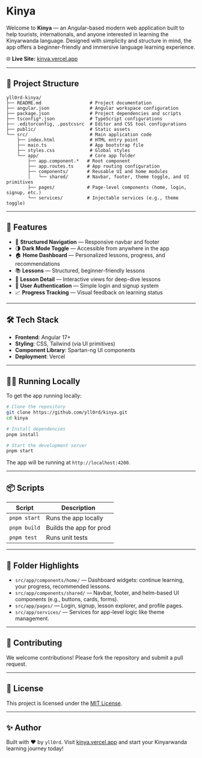 # Kinya

Welcome to **Kinya** — an Angular-based modern web application built to help tourists, internationals, and anyone interested in learning the Kinyarwanda language. Designed with simplicity and structure in mind, the app offers a beginner-friendly and immersive language learning experience.

🌐 **Live Site:** [kinya.vercel.app](https://kinya.vercel.app)

---

## 📁 Project Structure

```
yll0rd-kinya/
├── README.md                  # Project documentation
├── angular.json               # Angular workspace configuration
├── package.json               # Project dependencies and scripts
├── tsconfig*.json             # TypeScript configurations
├── .editorconfig, .postcssrc  # Editor and CSS tool configurations
├── public/                    # Static assets
└── src/                       # Main application code
    ├── index.html             # HTML entry point
    ├── main.ts                # App bootstrap file
    ├── styles.css             # Global styles
    └── app/                   # Core app folder
        ├── app.component.*   # Root component
        ├── app.routes.ts     # App routing configuration
        ├── components/       # Reusable UI and home modules
        │   └── shared/       # Navbar, footer, theme toggle, and UI primitives
        ├── pages/            # Page-level components (home, login, signup, etc.)
        └── services/         # Injectable services (e.g., theme toggle)
```

---

## 🚀 Features

- 🧭 **Structured Navigation** — Responsive navbar and footer
- 🌗 **Dark Mode Toggle** — Accessible from anywhere in the app
- 🏠 **Home Dashboard** — Personalized lessons, progress, and recommendations
- 📚 **Lessons** — Structured, beginner-friendly lessons
- 📖 **Lesson Detail** — Interactive views for deep-dive lessons
- 👤 **User Authentication** — Simple login and signup system
- 📈 **Progress Tracking** — Visual feedback on learning status

---

## 🛠️ Tech Stack

- **Frontend**: Angular 17+  
- **Styling**: CSS, Tailwind (via UI primitives)  
- **Component Library**: Spartan-ng UI components
- **Deployment**: Vercel  

---

## 🧑‍💻 Running Locally

To get the app running locally:

```bash
# Clone the repository
git clone https://github.com/yll0rd/kinya.git
cd kinya

# Install dependencies
pnpm install

# Start the development server
pnpm start
```

The app will be running at `http://localhost:4200`.

---

## 📦 Scripts

| Script           | Description                 |
|------------------|-----------------------------|
| `pnpm start`     | Runs the app locally        |
| `pnpm build`     | Builds the app for prod     |
| `pnpm test`      | Runs unit tests             |

---

## 📁 Folder Highlights

- `src/app/components/home/` — Dashboard widgets: continue learning, your progress, recommended lessons.
- `src/app/components/shared/` — Navbar, footer, and helm-based UI components (e.g., buttons, cards, forms).
- `src/app/pages/` — Login, signup, lesson explorer, and profile pages.
- `src/app/services/` — Services for app-level logic like theme management.

---

## 🤝 Contributing

We welcome contributions! Please fork the repository and submit a pull request.

---

## 📜 License

This project is licensed under the [MIT License](LICENSE).

---

## ✨ Author

Built with ❤️ by `yll0rd`. Visit [kinya.vercel.app](https://kinya.vercel.app) and start your Kinyarwanda learning journey today!